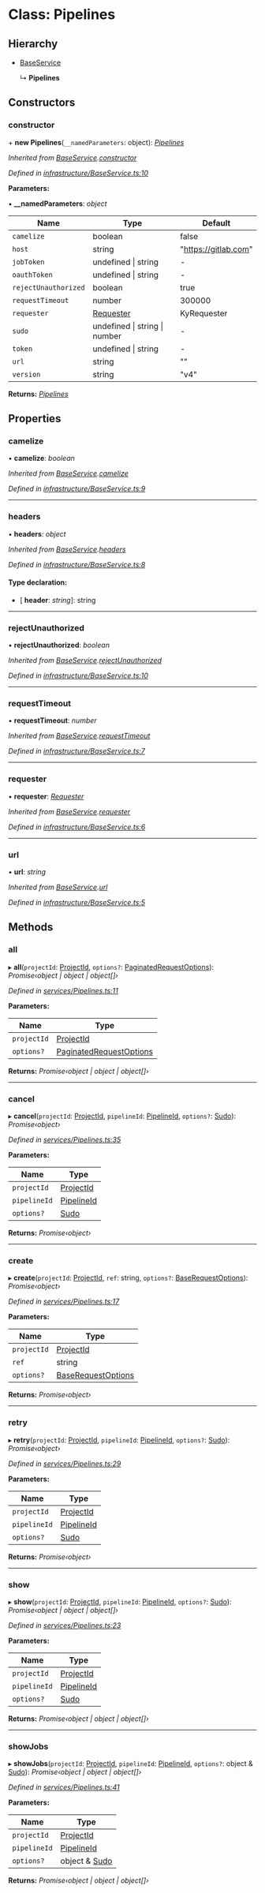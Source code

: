 # Class: Pipelines

## Hierarchy

* [BaseService](_infrastructure_baseservice_.baseservice.md)

  ↳ **Pipelines**

## Constructors

###  constructor

\+ **new Pipelines**(`__namedParameters`: object): *[Pipelines](_services_pipelines_.pipelines.md)*

*Inherited from [BaseService](_infrastructure_baseservice_.baseservice.md).[constructor](_infrastructure_baseservice_.baseservice.md#constructor)*

*Defined in [infrastructure/BaseService.ts:10](https://github.com/arsdehnel/node-gitlab/blob/c2ee9bb/src/infrastructure/BaseService.ts#L10)*

**Parameters:**

▪ **__namedParameters**: *object*

Name | Type | Default |
------ | ------ | ------ |
`camelize` | boolean | false |
`host` | string | "https://gitlab.com" |
`jobToken` | undefined &#124; string | - |
`oauthToken` | undefined &#124; string | - |
`rejectUnauthorized` | boolean | true |
`requestTimeout` | number | 300000 |
`requester` | [Requester](../interfaces/_infrastructure_index_.requester.md) |  KyRequester |
`sudo` | undefined &#124; string &#124; number | - |
`token` | undefined &#124; string | - |
`url` | string | "" |
`version` | string | "v4" |

**Returns:** *[Pipelines](_services_pipelines_.pipelines.md)*

## Properties

###  camelize

• **camelize**: *boolean*

*Inherited from [BaseService](_infrastructure_baseservice_.baseservice.md).[camelize](_infrastructure_baseservice_.baseservice.md#camelize)*

*Defined in [infrastructure/BaseService.ts:9](https://github.com/arsdehnel/node-gitlab/blob/c2ee9bb/src/infrastructure/BaseService.ts#L9)*

___

###  headers

• **headers**: *object*

*Inherited from [BaseService](_infrastructure_baseservice_.baseservice.md).[headers](_infrastructure_baseservice_.baseservice.md#headers)*

*Defined in [infrastructure/BaseService.ts:8](https://github.com/arsdehnel/node-gitlab/blob/c2ee9bb/src/infrastructure/BaseService.ts#L8)*

#### Type declaration:

* \[ **header**: *string*\]: string

___

###  rejectUnauthorized

• **rejectUnauthorized**: *boolean*

*Inherited from [BaseService](_infrastructure_baseservice_.baseservice.md).[rejectUnauthorized](_infrastructure_baseservice_.baseservice.md#rejectunauthorized)*

*Defined in [infrastructure/BaseService.ts:10](https://github.com/arsdehnel/node-gitlab/blob/c2ee9bb/src/infrastructure/BaseService.ts#L10)*

___

###  requestTimeout

• **requestTimeout**: *number*

*Inherited from [BaseService](_infrastructure_baseservice_.baseservice.md).[requestTimeout](_infrastructure_baseservice_.baseservice.md#requesttimeout)*

*Defined in [infrastructure/BaseService.ts:7](https://github.com/arsdehnel/node-gitlab/blob/c2ee9bb/src/infrastructure/BaseService.ts#L7)*

___

###  requester

• **requester**: *[Requester](../interfaces/_infrastructure_index_.requester.md)*

*Inherited from [BaseService](_infrastructure_baseservice_.baseservice.md).[requester](_infrastructure_baseservice_.baseservice.md#requester)*

*Defined in [infrastructure/BaseService.ts:6](https://github.com/arsdehnel/node-gitlab/blob/c2ee9bb/src/infrastructure/BaseService.ts#L6)*

___

###  url

• **url**: *string*

*Inherited from [BaseService](_infrastructure_baseservice_.baseservice.md).[url](_infrastructure_baseservice_.baseservice.md#url)*

*Defined in [infrastructure/BaseService.ts:5](https://github.com/arsdehnel/node-gitlab/blob/c2ee9bb/src/infrastructure/BaseService.ts#L5)*

## Methods

###  all

▸ **all**(`projectId`: [ProjectId](../modules/_services_index_.md#projectid), `options?`: [PaginatedRequestOptions](../interfaces/_infrastructure_index_.paginatedrequestoptions.md)): *Promise‹object | object | object[]›*

*Defined in [services/Pipelines.ts:11](https://github.com/arsdehnel/node-gitlab/blob/c2ee9bb/src/services/Pipelines.ts#L11)*

**Parameters:**

Name | Type |
------ | ------ |
`projectId` | [ProjectId](../modules/_services_index_.md#projectid) |
`options?` | [PaginatedRequestOptions](../interfaces/_infrastructure_index_.paginatedrequestoptions.md) |

**Returns:** *Promise‹object | object | object[]›*

___

###  cancel

▸ **cancel**(`projectId`: [ProjectId](../modules/_services_index_.md#projectid), `pipelineId`: [PipelineId](../modules/_services_index_.md#pipelineid), `options?`: [Sudo](../interfaces/_infrastructure_index_.sudo.md)): *Promise‹object›*

*Defined in [services/Pipelines.ts:35](https://github.com/arsdehnel/node-gitlab/blob/c2ee9bb/src/services/Pipelines.ts#L35)*

**Parameters:**

Name | Type |
------ | ------ |
`projectId` | [ProjectId](../modules/_services_index_.md#projectid) |
`pipelineId` | [PipelineId](../modules/_services_index_.md#pipelineid) |
`options?` | [Sudo](../interfaces/_infrastructure_index_.sudo.md) |

**Returns:** *Promise‹object›*

___

###  create

▸ **create**(`projectId`: [ProjectId](../modules/_services_index_.md#projectid), `ref`: string, `options?`: [BaseRequestOptions](../interfaces/_infrastructure_index_.baserequestoptions.md)): *Promise‹object›*

*Defined in [services/Pipelines.ts:17](https://github.com/arsdehnel/node-gitlab/blob/c2ee9bb/src/services/Pipelines.ts#L17)*

**Parameters:**

Name | Type |
------ | ------ |
`projectId` | [ProjectId](../modules/_services_index_.md#projectid) |
`ref` | string |
`options?` | [BaseRequestOptions](../interfaces/_infrastructure_index_.baserequestoptions.md) |

**Returns:** *Promise‹object›*

___

###  retry

▸ **retry**(`projectId`: [ProjectId](../modules/_services_index_.md#projectid), `pipelineId`: [PipelineId](../modules/_services_index_.md#pipelineid), `options?`: [Sudo](../interfaces/_infrastructure_index_.sudo.md)): *Promise‹object›*

*Defined in [services/Pipelines.ts:29](https://github.com/arsdehnel/node-gitlab/blob/c2ee9bb/src/services/Pipelines.ts#L29)*

**Parameters:**

Name | Type |
------ | ------ |
`projectId` | [ProjectId](../modules/_services_index_.md#projectid) |
`pipelineId` | [PipelineId](../modules/_services_index_.md#pipelineid) |
`options?` | [Sudo](../interfaces/_infrastructure_index_.sudo.md) |

**Returns:** *Promise‹object›*

___

###  show

▸ **show**(`projectId`: [ProjectId](../modules/_services_index_.md#projectid), `pipelineId`: [PipelineId](../modules/_services_index_.md#pipelineid), `options?`: [Sudo](../interfaces/_infrastructure_index_.sudo.md)): *Promise‹object | object | object[]›*

*Defined in [services/Pipelines.ts:23](https://github.com/arsdehnel/node-gitlab/blob/c2ee9bb/src/services/Pipelines.ts#L23)*

**Parameters:**

Name | Type |
------ | ------ |
`projectId` | [ProjectId](../modules/_services_index_.md#projectid) |
`pipelineId` | [PipelineId](../modules/_services_index_.md#pipelineid) |
`options?` | [Sudo](../interfaces/_infrastructure_index_.sudo.md) |

**Returns:** *Promise‹object | object | object[]›*

___

###  showJobs

▸ **showJobs**(`projectId`: [ProjectId](../modules/_services_index_.md#projectid), `pipelineId`: [PipelineId](../modules/_services_index_.md#pipelineid), `options?`: object & [Sudo](../interfaces/_infrastructure_index_.sudo.md)): *Promise‹object | object | object[]›*

*Defined in [services/Pipelines.ts:41](https://github.com/arsdehnel/node-gitlab/blob/c2ee9bb/src/services/Pipelines.ts#L41)*

**Parameters:**

Name | Type |
------ | ------ |
`projectId` | [ProjectId](../modules/_services_index_.md#projectid) |
`pipelineId` | [PipelineId](../modules/_services_index_.md#pipelineid) |
`options?` | object & [Sudo](../interfaces/_infrastructure_index_.sudo.md) |

**Returns:** *Promise‹object | object | object[]›*
